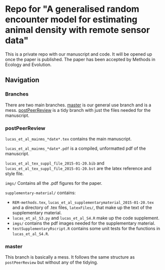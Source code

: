 # Repo for "A generalised random encounter model for estimating animal density with remote sensor data"

This is a private repo with our manuscript and code.
It will be opened up once the paper is published.
The paper has been accepted by Methods in Ecology and Evolution.


## Navigation

### Branches

There are two main branches.
[master](https://github.com/timcdlucas/lucasMoorcroftManuscript/tree/master) is our general use branch and is a mess.
[postPeerReview](https://github.com/timcdlucas/lucasMoorcroftManuscript/tree/postPeerReview) is a tidy branch with just the files needed for the manuscript.


### postPeerReview

`lucas_et_al_mainms_*date*.tex` contains the main manuscript.

`lucas_et_al_mainms_*date*.pdf` is a compiled, unformatted pdf of the manuscript.

`lucas_et_al_tex_suppl_file_2015-01-20.bib` and `lucas_et_al_tex_suppl_file_2015-01-20.bst` are the latex reference and style file.

`imgs/` Contains all the .pdf figures for the paper.


`supplementary-material/` contains:
- `REM-methods.tex`, `lucas_et_al_supplementarymaterial_2015-01-20.tex` and a directory of .tex files,  `latexFiles/`, that make up the text of the supplementary material.
- `lucas_et_al_S3.py` and `lucas_et_al_S4.R` make up the code supplement.
- `imgs/` contains the pdf images needed for the supplementary material. 
- `testSupplementaryRscript.R` contains some unit tests for the functions in `lucas_et_al_S4.R`.



### master

This branch is basically a mess. It follows the same structure as `postPeerReview` but without any of the tidying. 






 
